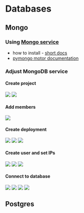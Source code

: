 # Databases
## Mongo
### Using [Mongo service](https://www.mongodb.com/) 
- how to install - [short docs](https://youtu.be/Sfj-l90n8Fc?si=4UZs06HIfRhU2FAr)
- [pymongo motor documentation](https://motor.readthedocs.io/en/stable/)

### Adjust MongoDB service
#### Create project
  ![](img/mongo/create_project.png)
  ![](img/mongo/step2.png)
#### Add members
  ![](img/mongo/step3_add_members.png)
#### Create deployment
  ![](img/mongo/step4_create_deployment.png)
  ![](img/mongo/step5_set_subscription_free.png)
  ![](img/mongo/step6_aprove.png)
#### Create user and set IPs
  ![](img/mongo/step7_create_user1.png)
  ![](img/mongo/step8_IP_lists.png)
  ![](img/mongo/step9_access_from_globe.png)
#### Connect to database
  ![](img/mongo/step10_connection.png)
  ![](img/mongo/step10_connection2.png)
  ![](img/mongo/step10_connection3.png)
  ![](img/mongo/step11_connection_browse_db.png)

## Postgres
